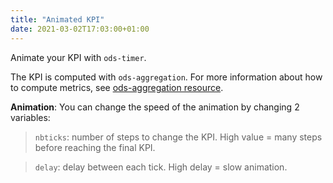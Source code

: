 ```yaml
---
title: "Animated KPI"
date: 2021-03-02T17:03:00+01:00
---
```


Animate your KPI with `ods-timer`. 

The KPI is computed with `ods-aggregation`. For more information about how to compute metrics, see [ods-aggregation resource](/widget-tricks/ods-aggregation).

**Animation**: You can change the speed of the animation by changing 2 variables:

>`nbticks`: number of steps to change the KPI. High value = many steps before reaching the final KPI.

>`delay`: delay between each tick. High delay = slow animation.
